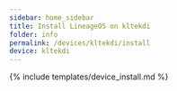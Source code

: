 ```yaml
---
sidebar: home_sidebar
title: Install LineageOS on kltekdi
folder: info
permalink: /devices/kltekdi/install
device: kltekdi
---
```

{% include templates/device_install.md %}
